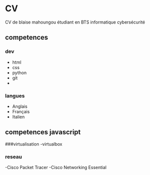 # CV
CV de blaise mahoungou étudiant en BTS informatique cybersécurité
## competences

### dev
- html
- css
- python
- git
- 
### langues
- Anglais
- Français
- Italien
## competences javascript
###virtualisation
-virtualbox
### reseau
-Cisco Packet Tracer
-Cisco Networking Essential

